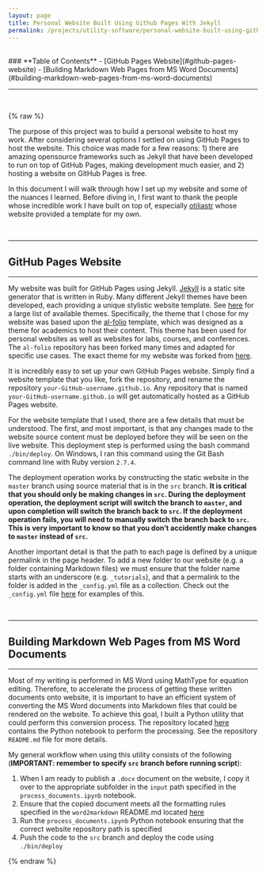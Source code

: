 ```yaml
---
layout: page
title: Personal Website Built Using Github Pages With Jekyll
permalink: /projects/utility-software/personal-website-built-using-github-pages-with-jekyll/
---
```

<br />
### **Table of Contents**
<!-- MarkdownTOC depth=4 -->
-  [GitHub Pages Website](#github-pages-website)
-  [Building Markdown Web Pages from MS Word Documents](#building-markdown-web-pages-from-ms-word-documents)
<!-- /MarkdownTOC -->


---
<br/>

{% raw %}



The purpose of this project was to build a personal website to host my work. After considering several options I settled on using GitHub Pages to host the website. This choice was made for a few reasons: 1) there are amazing opensource frameworks such as Jekyll that have been developed to run on top of GitHub Pages, making development much easier, and 2) hosting a website on GitHub Pages is free. 

In this document I will walk through how I set up my website and some of the nuances I learned. Before diving in, I first want to thank the people whose incredible work I have built on top of, especially [otiliastr](https://github.com/otiliastr/otiliastr.github.io) whose website provided a template for my own.   

<a name="github-pages-website"></a>

<br />

---
## GitHub Pages Website
---

My website was built for GitHub Pages using Jekyll. [Jekyll](https://github.com/jekyll/jekyll) is a static site generator that is written in Ruby. Many different Jekyll themes have been developed, each providing a unique stylistic website template.  See [here](https://jekyllthemes.io/) for a large list of available themes. Specifically, the theme that I chose for my website was based upon the [al-folio](https://github.com/alshedivat/al-folio) template, which was designed as a theme for academics to host their content. This theme has been used for personal websites as well as websites for labs, courses, and conferences. The `al-folio` repository has been forked many times and adapted for specific use cases. The exact theme for my website was forked from [here](https://github.com/otiliastr/otiliastr.github.io). 


It is incredibly easy to set up your own GitHub Pages website. Simply find a website template that you like, fork the repository, and rename the repository `your-GitHub-username.github.io`. Any repository that is named `your-GitHub-username.github.io` will get automatically hosted as a GitHub Pages website.


For the website template that I used, there are a few details that must be understood. The first, and most important, is that any changes made to the website source content must be deployed before they will be seen on the live website. This deployment step is performed using the bash command `./bin/deploy`. On Windows, I ran this command using the Git Bash command line with Ruby version `2.7.4`. 

The deployment operation works by constructing the static website in the `master` branch using source material that is in the `src` branch. **It is critical that you should only be making changes in `src`. During the deployment operation, the deployment script will switch the branch to `master`, and upon completion will switch the branch back to `src`. If the deployment operation fails, you will need to manually switch the branch back to `src`. This is very important to know so that you don’t accidently make changes to `master` instead of `src`.**


Another important detail is that the path to each page is defined by a unique permalink in the page header. To add a new folder to our website (e.g. a folder containing Markdown files) we must ensure that the folder name starts with an underscore (e.g. `_tutorials`), and that a permalink to the folder is added in the `_config.yml` file as a collection. Check out the `_config.yml` file [here](https://github.com/chrisnielsen/chrisnielsen.github.io/blob/src/_config.yml#:~:text=collections%3A,news%3A) for examples of this.

  

<a name="building-markdown-web-pages-from-ms-word-documents"></a>

<br />

---
## Building Markdown Web Pages from MS Word Documents
---

Most of my writing is performed in MS Word using MathType for equation editing. Therefore, to accelerate the process of getting these written documents onto website, it is important to have an efficient system of converting the MS Word documents into Markdown files that could be rendered on the website. To achieve this goal, I built a Python utility that could perform this conversion process. The repository located [here](https://github.com/chrisnielsen-utilities/word2markdown) contains the Python notebook to perform the processing. See the repository `README.md` file for more details.

My general workflow when using this utility consists of the following (**IMPORTANT: remember to specify `src` branch before running script**):
1. When I am ready to publish a `.docx` document on the website, I copy it over to the appropriate subfolder in the `input` path specified in the `process_documents.ipynb` notebook.
2. Ensure that the copied document meets all the formatting rules specified in the `word2markdown` README.md located [here](https://github.com/chrisnielsen-utilities/word2markdown/blob/main/README.md)
3. Run the `process_documents.ipynb` Python notebook ensuring that the correct website repository path is specified
4. Push the code to the `src` branch and deploy the code using `./bin/deploy`








{% endraw %}
